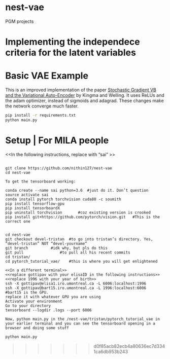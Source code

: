 # nest-vae
PGM projects

Implementing the independece criteria for the latent variables
=======
# Basic VAE Example

This is an improved implementation of the paper [Stochastic Gradient VB and the
Variational Auto-Encoder](http://arxiv.org/abs/1312.6114) by Kingma and Welling.
It uses ReLUs and the adam optimizer, instead of sigmoids and adagrad. These changes make the network converge much faster.

```bash
pip install -r requirements.txt
python main.py
```

# Setup | For MILA people

<<In the following instructions, replace <yourname> with “sai” >>

```Git instructions

git clone https://github.com/nithin127/nest-vae
cd nest-vae

To get the tensorboard working:

conda create --name sai python=3.6	#just do it. Don’t question 
source activate sai
conda install pytorch torchvision cuda80 -c soumith
pip install tensorflow-gpu
pip install tensorboardX
pip uninstall torchvision 		#coz existing version is crooked
pip install git+https://github.com/pytorch/vision.git	#This is the correct one


cd nest-vae
git checkout devel-tristan	#to go into tristan’s directory. Yes, “devel-tristan” NOT “devel-yourname”
git branch			#idk why, but pls do this
git pull				#to pull all his recent commits
cd tristan/
cd pytorch_tutorial_vae/	#this is where you will get enlightened

<<In a different terminal>>
<<replace gottipav with your elisaID in the following instructions>>
<<replace 1996 with your year of birth>>
ssh -X gottipav@elisa1.iro.umontreal.ca -L 6006:localhost:1996
ssh -X gottipav@bart15.iro.umontreal.ca -L 1996:localhost:6006 		#bart15 is the GPU. 
replace it with whatever GPU you are using
Activate your environment
Go to your directory
tensorboard --logdir .logs --port 6006

Now, python main.py in the /nest-vae/tristan/pytorch_tutorial_vae in your earlier terminal and you can see the tensorboard opening in a browser and doing some stuff

python main.py

```

>>>>>>> d0f85acb82ecb4a80636ec7d3341ca6db953b243
